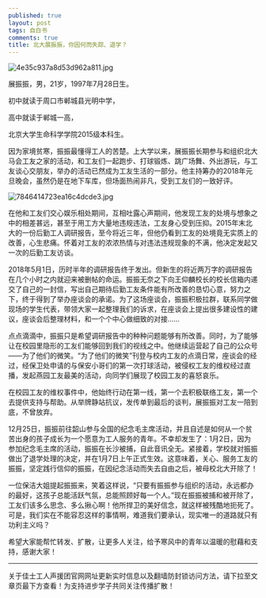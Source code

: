 ```yaml
---
published: true
layout: post
tags: 自白书
comments: true
title: 北大展振振，你因何而失踪、退学？
---
```

<img src="https://i.loli.net/2019/01/07/5c335ea6b7e8b.jpg" alt="4e35c937a8d53d962a811.jpg" title="4e35c937a8d53d962a811.jpg" />

展振振，男，21岁，1997年7月28日生。

初中就读于周口市郸城县光明中学，

高中就读于郸城一高，

北京大学生命科学学院2015级本科生。

因为家境贫寒，振振最懂得工人的苦楚。上大学以来，展振振长期参与和组织北大马会工友之家的活动，和工友们一起跑步、打球锻炼、跳广场舞、外出游玩，与工友谈心交朋友，举办的活动已然成为工友生活的一部分。他主持筹办的2018年元旦晚会，虽然仍是在地下车库，但场面热闹非凡，受到工友们的一致好评。

<img src="https://i.loli.net/2019/01/07/5c335eae5ed18.jpg" alt="7846414723ea16c4dcde3.jpg" title="7846414723ea16c4dcde3.jpg" />

在他和工友们交心娱乐相处期间，互相吐露心声期间，他发现工友的处境与想象之中的相差甚远，甚至于用工方大量地违规违法，工友身心受到压抑。2015年末北大的一份后勤工人调研报告，至今将近三年，但他仍看到工友的处境竟无实质上的改善，心生悲痛。怀着对工友的浓浓热情与对违法违规现象的不满，他决定发起又一次的后勤工友访谈。

2018年5月1日，历时半年的调研报告终于发出。但新生的将近两万字的调研报告在几个小时之内就迎来被删帖的命运。振振无奈之下向王仰麟校长的校长信箱内递交了自己的一封信，写出自己期待后勤工友条件能有所改善的恳切心意，努力之下，终于得到了举办座谈会的承诺。为了这场座谈会，振振积极拉群，联系同学做现场的学生代表，带领大家一起整理我们的诉求，在座谈会上提出很多建设性的建议，座谈会后整理材料，和一个个中心做细致的对接……

点点滴滴中，振振只是希望调研报告中的种种问题能够有所改善。同时，为了能够让在校园里隐形的工友们能够回到我们的视线之中。他继续运营起了自己的公众号——为了他们的微笑。“为了他们的微笑”刊登与校内工友的点滴日常，座谈会的经过，经保卫处申请的与保安小哥们的第一次打球活动，被侵权工友的维权经过直播，发起燕园工友最美的活动，向同学们展现了校园工友的喜怒哀乐。

在校园工友的维权事件中，他始终行动在第一线，第一个去积极联络工友，第一个去提供支持与帮助。从举牌静站抗议，发传单到最后的谈判，展振振对工友一陪到底，不曾放弃。

12月25日，振振前往韶山参与全国的纪念毛主席活动，并且自述是如何从一个贫苦出身的孩子成长为一个愿意为工人服务的青年。不幸却发生了：1月2日，因为参加纪念毛主席的活动，振振在长沙被捕，自此音讯全无。紧接着，学校就对振振做出了退学处理的决定，并在1月7日上午正式生效。这意味着，关心、服务工友的振振，坚定践行信仰的振振，在因纪念活动而失去自由之后，被母校北大开除了！

一位保洁大姐提起振振来，笑着这样说，“只要有振振参与组织的活动，永远都办的最好，这孩子总能活跃气氛，总能照顾好每一个人。”现在振振被捕和被开除了，工友们该多么思念、多么揪心啊！他所捍卫的美好信念，就这样被残酷地扼死了。可是，我们实在不能容忍这样的事情啊，难道我们要承认，现实唯一的道路就只有功利主义吗？

希望大家能帮忙转发、扩散，让更多人关注，给予寒风中的青年以温暖的慰藉和支持，感谢大家！

---
关于佳士工人声援团官网网址更新实时信息以及翻墙防封锁访问方法，请下拉至文章页最下方查看！为支持进步学子共同关注传播扩散！
